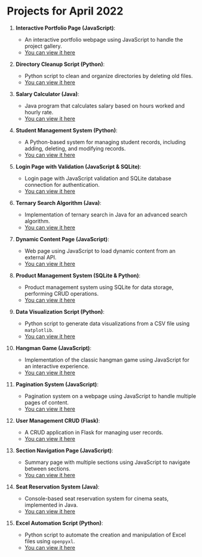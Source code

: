 # Projects for April 2022

1. **Interactive Portfolio Page (JavaScript)**:  
   - An interactive portfolio webpage using JavaScript to handle the project gallery.  
   - [You can view it here](https://github.com/EGirlBuchona/Contributions/tree/main/(2022)/April/pagina_portafolio_js)

2. **Directory Cleanup Script (Python)**:  
   - Python script to clean and organize directories by deleting old files.  
   - [You can view it here](https://github.com/EGirlBuchona/Contributions/tree/main/(2022)/April/script_limpieza_directorios)

3. **Salary Calculator (Java)**:  
   - Java program that calculates salary based on hours worked and hourly rate.  
   - [You can view it here](https://github.com/EGirlBuchona/Contributions/tree/main/(2022)/April/calculadora_salario_java)

4. **Student Management System (Python)**:  
   - A Python-based system for managing student records, including adding, deleting, and modifying records.  
   - [You can view it here](https://github.com/EGirlBuchona/Contributions/tree/main/(2022)/April/gestor_estudiantes)

5. **Login Page with Validation (JavaScript & SQLite)**:  
   - Login page with JavaScript validation and SQLite database connection for authentication.  
   - [You can view it here](https://github.com/EGirlBuchona/Contributions/tree/main/(2022)/April/pagina_login_js)

6. **Ternary Search Algorithm (Java)**:  
   - Implementation of ternary search in Java for an advanced search algorithm.  
   - [You can view it here](https://github.com/EGirlBuchona/Contributions/tree/main/(2022)/April/busqueda_ternario_java)

7. **Dynamic Content Page (JavaScript)**:  
   - Web page using JavaScript to load dynamic content from an external API.  
   - [You can view it here](https://github.com/EGirlBuchona/Contributions/tree/main/(2022)/April/pagina_dinamica_contenido)

8. **Product Management System (SQLite & Python)**:  
   - Product management system using SQLite for data storage, performing CRUD operations.  
   - [You can view it here](https://github.com/EGirlBuchona/Contributions/tree/main/(2022)/April/sqlite_productos)

9. **Data Visualization Script (Python)**:  
   - Python script to generate data visualizations from a CSV file using `matplotlib`.  
   - [You can view it here](https://github.com/EGirlBuchona/Contributions/tree/main/(2022)/April/script_grafico_datos)

10. **Hangman Game (JavaScript)**:  
    - Implementation of the classic hangman game using JavaScript for an interactive experience.  
    - [You can view it here](https://github.com/EGirlBuchona/Contributions/tree/main/(2022)/April/juego_ahorcado_js)

11. **Pagination System (JavaScript)**:  
    - Pagination system on a webpage using JavaScript to handle multiple pages of content.  
    - [You can view it here](https://github.com/EGirlBuchona/Contributions/tree/main/(2022)/April/paginacion_js)

12. **User Management CRUD (Flask)**:  
    - A CRUD application in Flask for managing user records.  
    - [You can view it here](https://github.com/EGirlBuchona/Contributions/tree/main/(2022)/April/crud_usuarios_flask)

13. **Section Navigation Page (JavaScript)**:  
    - Summary page with multiple sections using JavaScript to navigate between sections.  
    - [You can view it here](https://github.com/EGirlBuchona/Contributions/tree/main/(2022)/April/pagina_resumen_js)

14. **Seat Reservation System (Java)**:  
    - Console-based seat reservation system for cinema seats, implemented in Java.  
    - [You can view it here](https://github.com/EGirlBuchona/Contributions/tree/main/(2022)/April/sistema_reservas_java)

15. **Excel Automation Script (Python)**:  
    - Python script to automate the creation and manipulation of Excel files using `openpyxl`.  
    - [You can view it here](https://github.com/EGirlBuchona/Contributions/tree/main/(2022)/April/script_automatizacion_excel)
